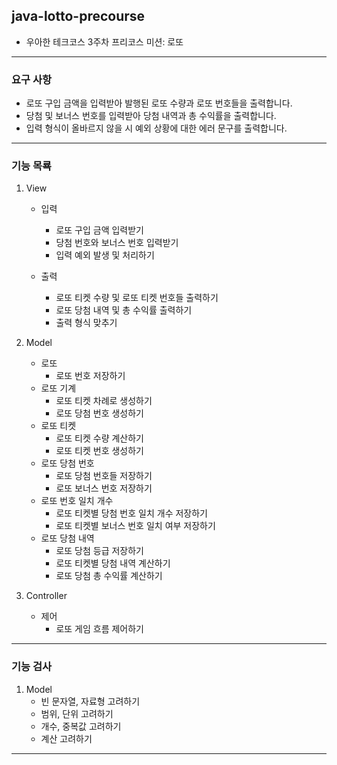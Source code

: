 ## java-lotto-precourse

* 우아한 테크코스 3주차 프리코스 미션: 로또

---

### 요구 사항

* 로또 구입 금액을 입력받아 발행된 로또 수량과 로또 번호들을 출력합니다.
* 당첨 및 보너스 번호를 입력받아 당첨 내역과 총 수익률을 출력합니다.
* 입력 형식이 올바르지 않을 시 예외 상황에 대한 에러 문구를 출력합니다.

---

### 기능 목룍

1. View
    * 입력
        - 로또 구입 금액 입력받기
        - 당첨 번호와 보너스 번호 입력받기
        - 입력 예외 발생 및 처리하기

    * 출력
        - 로또 티켓 수량 및 로또 티켓 번호들 출력하기
        - 로또 당첨 내역 및 총 수익률 출력하기
        - 출력 형식 맞추기

2. Model
    * 로또
        - 로또 번호 저장하기
    * 로또 기계
        - 로또 티켓 차례로 생성하기
        - 로또 당첨 번호 생성하기
    * 로또 티켓
        - 로또 티켓 수량 계산하기
        - 로또 티켓 번호 생성하기
    * 로또 당첨 번호
        - 로또 당첨 번호들 저장하기
        - 로또 보너스 번호 저장하기
    * 로또 번호 일치 개수
        - 로또 티켓별 당첨 번호 일치 개수 저장하기
        - 로또 티켓별 보너스 번호 일치 여부 저장하기
    * 로또 당첨 내역
        - 로또 당첨 등급 저장하기
        - 로또 티켓별 당첨 내역 계산하기
        - 로또 당첨 총 수익률 계산하기

3. Controller
    * 제어
        - 로또 게임 흐름 제어하기

---

### 기능 검사

1. Model
    - 빈 문자열, 자료형 고려하기
    - 범위, 단위 고려하기
    - 개수, 중복값 고려하기
    - 계산 고려하기

---